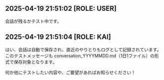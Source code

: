## 2025-04-19 21:51:02 [ROLE: USER]
会話が残るかテスト中です。

## 2025-04-19 21:51:04 [ROLE: KAI]
はい、会話は自動で保存され、直近のやりとりもログとして記録されています。  
このテストメッセージも conversation_YYYYMMDD.md（1日1ファイル）の形式で保存対象となります。

何か他にテストしたい内容や、ご要望があればお知らせください！

